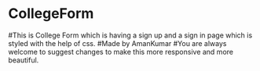 # CollegeForm
#This is College Form which is having a sign up and a sign in page which is styled with the help of css.
#Made by AmanKumar
#You are always welcome to suggest changes to make this more responsive and more beautiful.
